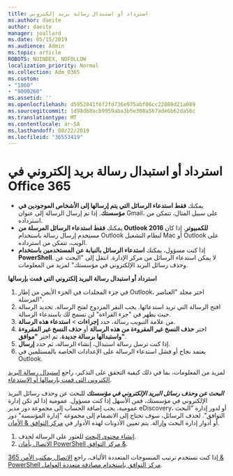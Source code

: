 ```yaml
---
title: استرداد أو استبدال رسالة بريد إلكتروني
ms.author: daeite
author: daeite
manager: joallard
ms.date: 05/15/2019
ms.audience: Admin
ms.topic: article
ROBOTS: NOINDEX, NOFOLLOW
localization_priority: Normal
ms.collection: Adm_O365
ms.custom:
- "1860"
- "9000260"
ms.assetid: ''
ms.openlocfilehash: d5952041f6f2fd736e975abf06cc22880d21a089
ms.sourcegitcommit: 1d98db8acb9959aba3b5e308a567ade6b62da56c
ms.translationtype: MT
ms.contentlocale: ar-SA
ms.lasthandoff: 08/22/2019
ms.locfileid: "36553419"
---
```

# <a name="recall-or-replace-an-email-message-in-office-365"></a>استرداد أو استبدال رسالة بريد إلكتروني في Office 365

- يمكنك **فقط استدعاء الرسائل التي يتم إرسالها إلى الأشخاص الموجودين في مؤسستك**. إذا تم إرسال الرسالة إلى عنوان Gmail، على سبيل المثال، تتمكن من استرداده.
- يمكنك **فقط استدعاء الرسائل المرسلة من Outlook 2016 للكمبيوتر**. إذا كان مستخدم إرسال رسالة باستخدام Outlook لنظام التشغيل Mac أو Outlook على الويب، تتمكن من استرداده.
- إذا كنت مسؤول، يمكنك **استدعاء الرسائل بالنيابة عن المستخدمين باستخدام PowerShell**. لا يمكن استدعاء الرسائل من مركز الإدارة. انتقل إلى "البحث عن وحذف رسائل البريد الإلكتروني في مؤسستك" لمزيد من المعلومات.

**استرداد أو استبدال رسالة البريد إلكتروني التي قمت بإرسالها**

1. في جزء المجلدات في الجزء الأيمن من إطار Outlook، اختر مجلد "العناصر المرسلة".
2. افتح الرسالة التي تريد استدعائها. يجب النقر المزدوج لفتح الرسالة. تحديد الرسالة حيث يظهر في "جزء القراءة" لن تسمح لك باستدعاء الرسالة.
3. من علامة التبويب رسالة، حدد **إجراءات** > **استدعاء هذه الرسالة**.
4. اختر **حذف النسخ غير المقروءة من هذه الرسالة** أو **حذف النسخ غير المقروءة واستبدالها برسالة جديدة**، ثم اختر **"موافق"**.
5. إذا كنت ترسل رسالة استبدال، إنشاء الرسالة، ثم حدد **إرسال**.
6. يعتمد نجاح أو فشل استدعاء الرسالة على الإعدادات الخاصة بالمستلمين في Outlook.

لمزيد من المعلومات، بما في ذلك كيفية التحقق على التذكير، راجع [استبدال رسالة البريد إلكتروني التي قمت بإرسالها أو الاستدعاء](https://support.office.com/article/35027f88-d655-4554-b4f8-6c0729a723a0).

***البحث عن وحذف رسائل البريد الإلكتروني في مؤسستك*** للبحث عن وحذف رسائل البريد الإلكتروني في مؤسستك، فمن الأسهل إذا كنت مسؤول. عمومية إذا لم تكن إدارة عمومية، يجب إضافة الحساب إلى مجموعة دور مدير eDiscovery، أو لدور إدارة "البحث التوافق". لحذف الرسائل، سوف تحتاج إلى الانضمام إلى مجموعة "إدارة المؤسسة" دور أو أدوار إدارة البحث وإزالة. يتم تعيين الأذونات لهذه الأدوار في [مركز التوافق & الأمان](https://protection.office.com/).

1. [إنشاء محتوى البحث](https://docs.microsoft.com/office365/securitycompliance/content-search) للعثور على الرسالة لحذف.
2. [الاتصال بأمان PowerShell مركز التوافق &](https://docs.microsoft.com/powershell/exchange/office-365-scc/connect-to-scc-powershell/connect-to-scc-powershell?view=exchange-ps). 

إذا كنت تستخدم ترتيب المنسوجات المتعددة الألياف، راجع [الاتصال بمكتب الأمن 365 & PowerShell مركز التوافق باستخدام مصادقة متعددة العوامل](https://docs.microsoft.com/powershell/exchange/office-365-scc/connect-to-scc-powershell/mfa-connect-to-scc-powershell?view=exchange-ps). 
